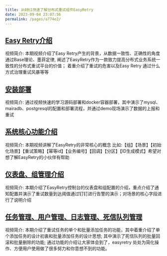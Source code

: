 ```yaml
---
title: 从0到1快速了解分布式重试组件EasyRetry
date: 2023-09-04 23:07:56
permalink: /pages/a774e2/
---
```


## <EasyRetryIcon iconType='icon-shipin' />  [Easy Retry介绍](https://www.ixigua.com/i7269575684715086394/)
视频简介: 本期视频介绍了Easy Retry产生的背景，从数据一致性、正确性的角度通过Base理论、墨菲定律, 阐述了EasyRetry作为一款致力提高分布式业务系统一致性的分布式重试平台的价值；
着重介绍了重试的危害以及Easy Retry 通过什么方式治理重试风暴等等

## <EasyRetryIcon iconType='icon-shipin' /> [安装部署](https://www.ixigua.com/i7270180938343154213/)
视频简介: 通过视频快速的学习源码部署和docker容器部署，其中演示了mysql、mairadb、postgresql的配置和部署流程，并通过demo现场演示了数据的上报和重试

## <EasyRetryIcon iconType='icon-shipin' /> [系统核心功能介绍](https://www.ixigua.com/i7271502813170139703/)
视频简介: 本期视频讲解了EasyRetry的非常核心的概念 比如:【组】【场景】【初始化场景】【重试策略】【幂等id】【业务编号】【回调】【分区】【ID生成模式】希望对想了解EasyRetry的小伙伴有帮助

## <EasyRetryIcon iconType='icon-shipin' />  [仪表盘、组管理介绍](https://www.ixigua.com/i7274452151303143997/)
视频简介: 本期介绍了EasyRetry控制台的仪表盘和组配置的介绍，重点介绍了通知配置并演示了重试数量到达阈值通过钉钉进行告警的演示；对场景的核心字段进行了说明介绍

## <EasyRetryIcon iconType='icon-shipin' />  [任务管理、用户管理、日志管理、死信队列管理](https://www.ixigua.com/i7274984363933041187/)
视频简介: 本期介绍了重试任务的单个和批量添加任务的功能，其中着重介绍了单个添加任务的设计初衷和批量添加任务的设计思想; 其中演示了死信队列的批量回滚和批量删除的功能; 通过功能的介绍让大家体会到了，easyretry 处处为简化操作、方便用户使用做了很多努力和你意想不到的功能。